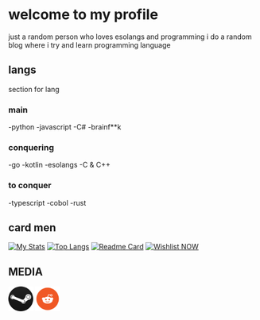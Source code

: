 # welcome to my profile

just a random person who loves esolangs and programming
i do a random blog where i try and learn programming language

## langs
section for lang
### main
-python
-javascript
-C#
-brainf**k

### conquering
-go
-kotlin
-esolangs
-C & C++

### to conquer
-typescript
-cobol
-rust

## card men
[![My Stats](https://github-readme-stats.vercel.app/api?username=Just-a-Unity-Dev&show_icons=true&theme=radical)](https://github.com/Just-a-Unity-Dev/kmxc56)
[![Top Langs](https://github-readme-stats.vercel.app/api/top-langs/?username=Just-a-Unity-Dev&layout=compact&theme=radical)](https://github.com/Just-a-Unity-Dev/kmxc56)
[![Readme Card](https://github-readme-stats.vercel.app/api/pin/?username=Just-a-Unity-Dev&repo=kmxc56&theme=radical)](https://github.com/Just-a-Unity-Dev/kmxc56)
[![Wishlist NOW](https://i.imgur.com/WnSCBeY.png)](https://store.steampowered.com/app/954850/Kerbal_Space_Program_2/)

## MEDIA
[<img src="cool.png" width="50"/>](https://steamcommunity.com/id/imc0rrupted)
[<img src="849484_reddit_512x512.png" width="50"/>](https://www.reddit.com/user/iamcursedwithimages)
